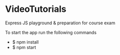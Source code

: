 # VideoTutorials
Express JS playground &amp; preparation for course exam


To start the app run the following commands
- $ npm install
- $ npm start
